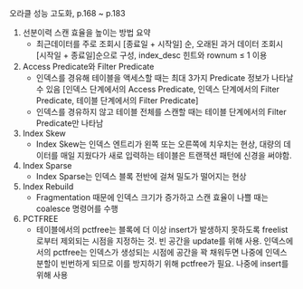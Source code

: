 오라클 성능 고도화, p.168 ~ p.183

1. 선분이력 스캔 효율을 높이는 방법 요약
   - 최근데이터를 주로 조회시 [종료일 + 시작일] 순, 오래된 과거 데이터 조회시 [시작일 + 종료일]순으로 구성, index_desc 힌트와 rownum ≤ 1 이용
2. Access Predicate와 Filter Predicate
   - 인덱스를 경유해 테이블을 액세스할 때는 최대 3가지 Predicate 정보가 나타날 수 있음 [인덱스 단계에서의 Access Predicate, 인덱스 단계에서의 Filter Predicate, 테이블 단계에서의 Filter Predicate]
   - 인덱스를 경유하지 않고 테이블 전체를 스캔할 때는 테이블 단계에서의 Filter Predicate만 나타남
3. Index Skew
   - Index Skew는 인덱스 엔트리가 왼쪽 또는 오른쪽에 치우치는 현상, 대량의 데이터를 매일 지웠다가 새로 입력하는 테이블은 트랜잭션 패턴에 신경을 써야함.
4. Index Sparse
   - Index Sparse는 인덱스 블록 전반에 걸쳐 밀도가 떨어지는 현상
5. Index Rebuild
   - Fragmentation 때문에 인덱스 크기가 증가하고 스캔 효율이 나쁠 때는 coalesce 명령어를 수행
6. PCTFREE
   - 테이블에서의 pctfree는 블록에 더 이상 insert가 발생하지 못하도록 freelist로부터 제외되는 시점을 지정하는 것. 빈 공간을 update를 위해 사용. 인덱스에서의 pctfree는 인덱스가 생성되는 시점에 공간을 꽉 채워두면 나중에 인덱스 분할이 빈번하게 되므로 이를 방지하기 위해 pctfree가 필요. 나중에 insert를 위해 사용